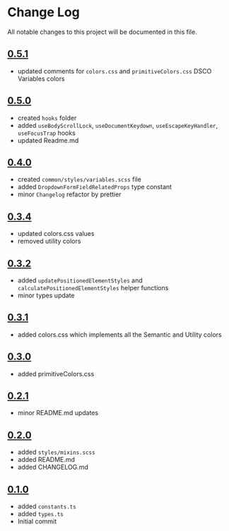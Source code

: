 # Change Log

All notable changes to this project will be documented in this file.

## [0.5.1](https://github.com/code-dot-org/code-dot-org/pull/62743)

- updated comments for `colors.css` and `primitiveColors.css` DSCO Variables colors

## [0.5.0](https://github.com/code-dot-org/code-dot-org/pull/62334)

- created `hooks` folder
- added `useBodyScrollLock`, `useDocumentKeydown`, `useEscapeKeyHandler`, `useFocusTrap` hooks
- updated Readme.md

## [0.4.0](https://github.com/code-dot-org/code-dot-org/pull/62023)

- created `common/styles/variables.scss` file
- added `DropdownFormFieldRelatedProps` type constant
- minor `Changelog` refactor by prettier

## [0.3.4](https://github.com/code-dot-org/code-dot-org/pull/60916)

- updated colors.css values
- removed utility colors

## [0.3.2](https://github.com/code-dot-org/code-dot-org/pull/59328)

- added `updatePositionedElementStyles` and `calculatePositionedElementStyles` helper functions
- minor types update

## [0.3.1](https://github.com/code-dot-org/code-dot-org/pull/59609)

- added colors.css which implements all the Semantic and Utility colors

## [0.3.0](https://github.com/code-dot-org/code-dot-org/pull/59500)

- added primitiveColors.css

## [0.2.1](https://github.com/code-dot-org/code-dot-org/pull/54064)

- minor README.md updates

## [0.2.0](https://github.com/code-dot-org/code-dot-org/pull/53657)

- added `styles/mixins.scss`
- added README.md
- added CHANGELOG.md

## [0.1.0](https://github.com/code-dot-org/code-dot-org/pull/52753)

- added `constants.ts`
- added `types.ts`
- Initial commit
